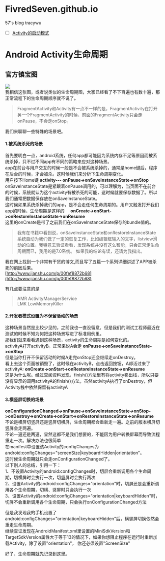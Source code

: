 # FivredSeven.github.io
57's blog
tracywu

- [ ] [Activity的启动模式](./Activity的启动模式.md)

# Android Activity生命周期
## 官方镇宝图
![](http://android.xsoftlab.net/images/activity_lifecycle.png)   
我相信这张图，或者说类似的生命周期图，大家已经看了不下百遍也有数十遍，那正常流程下的生命周期顺序就不说了。   
>FragmentActivity和Activity有一点不一样的是，FragmentActivity在打开另一个FragmentActivity的时候，前面的FragmentActivity只会走onPause，不会走onStop。



我们来聊聊一些特殊的场景吧。
#### 1.被系统杀死的场景
首先要明白一点，android系统，任何app都可能因为系统内存不足等原因而被系统杀掉，只不过不同app有不同的策略来应对这种场景。     
app在前台与用户交互的时候一般是不会被系统杀掉的，通常是home键后，程序在后台的时候，才会被杀。这时候我们来分析下生命周期变化。   
用户按下Home键 __activity--- onPause->onSaveInstanceState->onStop__        
onSaveInstanceState是紧跟着onPause调用的，可以理解为，当页面不在前台的时候，系统就认为这个activity有被杀死的可能，这时候就要保存数据了。所以我们通常把数据保存放在onSaveInstanceState。      
这时候如果系统杀掉我们的app，是不会走任何生命周期的。用户又触发打开我们app的时候，生命周期是这样的     
__onCreate->onStart->onRestoreInstanceState->onResume__                
这里的onCreate是带了之前我们在onSaveInstanceState保存的bundle值的。                 

>我有在书籍中看到说，onSaveInstanceState和onRestoreInstanceState 系统自动为我们做了一定的恢复工作，比如编辑框输入的文字，listview滑动的位置。我特意去验证看看，发现系统并没有这么智能，只会正常走生命周期而已，我用的是7.0系统。 如果我的结论有误，还请为我指出。             


我在网上找到一个非常有干货的博文,而且写了五篇一个系列详细讲述了APP被杀死的前因后果。        
[http://www.jianshu.com/p/00fef8872b68](http://www.jianshu.com/p/00fef8872b68)   


有几点要注意的是        
>AMR ActivityManagerService         
>LMK LowMemoryKiller

#### 2.开发者模式设置为不保留活动的场景
这种场景当然是比较少见的，之前我也一直没留意，但是我们的测试工程师最近在测试的时候不知为何把这种场景写进了标准用例里。          
那我们就来看看遇到这种场景，activity的生命周期是如何变化的。          
activityA打开activityB。正常来说A会走 __onPause->onSaveInstanceState->onStop__        
但是当你打开不保留活动的时候A走完onStop还会继续走onDestroy。         
看上去这个页面被销毁了，这时候在activityB，点击返回按钮，A却活过来了          
activityA: __onCreate->onStart->onRestoreInstanceState->onResume__          
这是为什么呢。经过查阅资料发现，finish()方法里有将activity移出栈，所以只要没有显示的调用activityA的finish()方法，虽然activityA执行了onDestroy，但Activity栈中依然保留有activityA         



#### 3.横竖屏切换的场景
__onConfigurationChanged->onPause->onSaveInstanceState->onStop->onDestroy->onCreate->onStart->onRestoreInstanceState->onResume__            
不论是横屏切竖屏还是竖屏切横屏，生命周期都会重新走一遍。之前的版本横屏切竖屏会走两遍。            
不论一遍还是两遍，显然这都不是我们想要的，不能因为用户转换屏幕而导致流程重走一次。解决办法也很简单             
在manifest中设置该Activity的configChanges为android:configChanges="screenSize|keyboardHidden|orientation"。           
这时候生命周期就只会走onConfigurationChanged了。           
以下别人的总结，引用一下：        
1、不设置Activity的android:configChanges时，切屏会重新调用各个生命周期，切横屏时会执行一次，切竖屏时会执行两次         
2、设置Activity的android:configChanges="orientation"时，切屏还是会重新调用各个生命周期，切横、竖屏时只会执行一次         
3、设置Activity的android:configChanges="orientation|keyboardHidden"时，切屏不会重新调用各个生命周期，只会执行onConfigurationChanged方法

但是我发现我的手机设置了android:configChanges="orientation|keyboardHidden"后，横竖屏切换依然会重走生命周期。               
继续查证发现在AndroidManifest.xml里设置的MiniSdkVersion和TargetSdkVersion属性大于等于13的情况下，如果你想阻止程序在运行时重新加载Activity，除了设置"orientation"， 你还必须设置"ScreenSize"             

好了，生命周期就先记录到这里。

